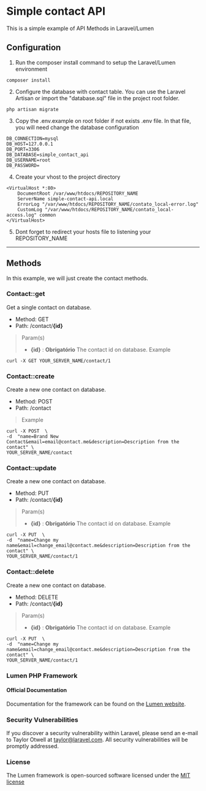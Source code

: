 # Simple contact API

This is a simple example of API Methods in Laravel/Lumen

## Configuration
1) Run the composer install command to setup the Laravel/Lumen environment  
```
composer install
```
2) Configure the database with contact table. You can use the Laravel Artisan or import the "database.sql" file in the project root folder.
```
php artisan migrate
```

3) Copy the .env.example on root folder if not exists .env file. In that file, you will need change the database configuration
```
DB_CONNECTION=mysql
DB_HOST=127.0.0.1
DB_PORT=3306
DB_DATABASE=simple_contact_api
DB_USERNAME=root
DB_PASSWORD=
```

4) Create your vhost to the project directory
```
<VirtualHost *:80>
    DocumentRoot /var/www/htdocs/REPOSITORY_NAME
    ServerName simple-contact-api.local
    ErrorLog "/var/www/htdocs/REPOSITORY_NAME/contato_local-error.log"
    CustomLog "/var/www/htdocs/REPOSITORY_NAME/contato_local-access.log" common
</VirtualHost>
```
5) Dont forget to redirect your hosts file to listening your REPOSITORY_NAME

***

## Methods
In this example, we will just create the contact methods.

### Contact::get
Get a single contact on database.
* Method: GET
* Path: /contact/**{id}**

> Param(s)
> * **{id}** : **Obrigatório** The contact id on database.
>  Example
```
curl -X GET YOUR_SERVER_NAME/contact/1
```

### Contact::create
Create a new one contact on database.
* Method: POST
* Path: /contact

>  Example
```
curl -X POST  \
-d  "name=Brand New Contact&email=email@contact.me&description=Description from the contact" \
YOUR_SERVER_NAME/contact 
```

### Contact::update
Create a new one contact on database.
* Method: PUT
* Path: /contact/**{id}**

> Param(s)
> * **{id}** : **Obrigatório** The contact id on database.
>  Example
```
curl -X PUT  \
-d  "name=Change my name&email=change_email@contact.me&description=Description from the contact" \
YOUR_SERVER_NAME/contact/1 
```


### Contact::delete
Create a new one contact on database.
* Method: DELETE
* Path: /contact/**{id}**

> Param(s)
> * **{id}** : **Obrigatório** The contact id on database.
>  Example
```
curl -X PUT  \
-d  "name=Change my name&email=change_email@contact.me&description=Description from the contact" \
YOUR_SERVER_NAME/contact/1 
```


### Lumen PHP Framework
#### Official Documentation

Documentation for the framework can be found on the [Lumen website](http://lumen.laravel.com/docs).

### Security Vulnerabilities

If you discover a security vulnerability within Laravel, please send an e-mail to Taylor Otwell at taylor@laravel.com. All security vulnerabilities will be promptly addressed.

### License

The Lumen framework is open-sourced software licensed under the [MIT license](http://opensource.org/licenses/MIT)

